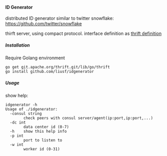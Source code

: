 #### ID Generator
distributed ID generator similar to twitter snowflake: https://github.com/twitter/snowflake

thirft server, using compact protocol. interface definition as [thrift definition](idgenerator.thrift)

##### Installation
Require Golang environment
```
go get git.apache.org/thrift.git/lib/go/thrift
go install github.com/liusf/idgenerator
```
##### Usage
show help:
```
idgenerator -h
Usage of ./idgenerator:
  -consul string
    	check peers with consul server/agent(ip:port,ip:port,...)
  -dc int
    	data center id (0-7)
  -h	show this help info
  -p int
    	port to listen to
  -w int
    	worker id (0-31)
```